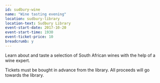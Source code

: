 ```yaml
---
id: sudbury-wine
name: "Wine tasting evening"
location: sudbury-library
location-text: Sudbury Library
event-start-date: 2017-10-20
event-start-time: 1930
event-ticket-price: 10
breadcrumb: y
---
```


Learn about and taste a selection of South African wines with the help of a wine expert.

Tickets must be bought in advance from the library. All proceeds will go towards the library.
